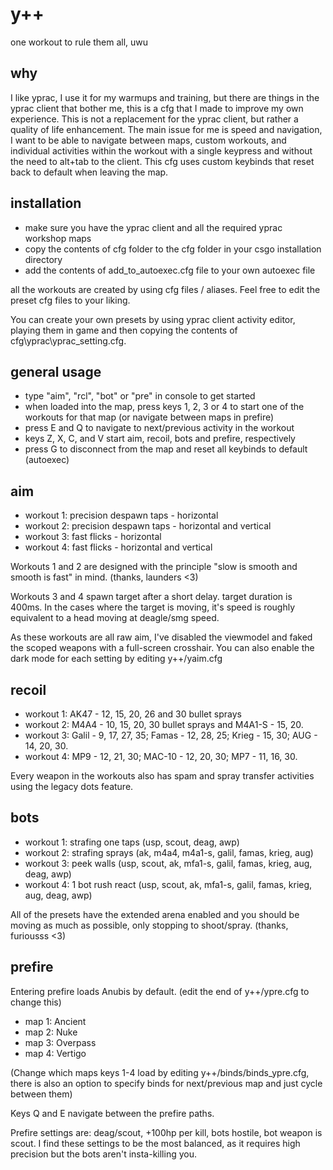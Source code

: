 # y++
one workout to rule them all, uwu

## why
I like yprac, I use it for my warmups and training, but there are things in the yprac client that bother me, this is a cfg that I made to improve my own experience. This is not a replacement for the yprac client, but rather a quality of life enhancement.
The main issue for me is speed and navigation, I want to be able to navigate between maps, custom workouts, and individual activities within the workout with a single keypress and without the need to alt+tab to the client. This cfg uses custom keybinds that reset back to default when leaving the map.

## installation
- make sure you have the yprac client and all the required yprac workshop maps
- copy the contents of cfg folder to the cfg folder in your csgo installation directory
- add the contents of add_to_autoexec.cfg file to your own autoexec file

all the workouts are created by using cfg files / aliases. Feel free to edit the preset cfg files to your liking.

You can create your own presets by using yprac client activity editor, playing them in game and then copying the contents of cfg\yprac\yprac_setting.cfg.

## general usage
- type "aim", "rcl", "bot" or "pre" in console to get started
- when loaded into the map, press keys 1, 2, 3 or 4 to start one of the workouts for that map (or navigate between maps in prefire)
- press E and Q to navigate to next/previous activity in the workout
- keys Z, X, C, and V start aim, recoil, bots and prefire, respectively
- press G to disconnect from the map and reset all keybinds to default (autoexec)

## aim
- workout 1: precision despawn taps - horizontal
- workout 2: precision despawn taps - horizontal and vertical
- workout 3: fast flicks - horizontal
- workout 4: fast flicks - horizontal and vertical

Workouts 1 and 2 are designed with the principle "slow is smooth and smooth is fast" in mind. (thanks, launders <3)

Workouts 3 and 4 spawn target after a short delay. target duration is 400ms. In the cases where the target is moving, it's speed is roughly equivalent to a head moving at deagle/smg speed.

As these workouts are all raw aim, I've disabled the viewmodel and faked the scoped weapons with a full-screen crosshair.
You can also enable the dark mode for each setting by editing y++/yaim.cfg

## recoil 
- workout 1: AK47 - 12, 15, 20, 26 and 30 bullet sprays
- workout 2: M4A4 - 10, 15, 20, 30 bullet sprays and M4A1-S - 15, 20.
- workout 3: Galil - 9, 17, 27, 35; Famas - 12, 28, 25; Krieg - 15, 30; AUG - 14, 20, 30.
- workout 4: MP9 - 12, 21, 30; MAC-10 - 12, 20, 30; MP7 - 11, 16, 30.

Every weapon in the workouts also has spam and spray transfer activities using the legacy dots feature.

## bots
- workout 1: strafing one taps (usp, scout, deag, awp)
- workout 2: strafing sprays (ak, m4a4, m4a1-s, galil, famas, krieg, aug)
- workout 3: peek walls (usp, scout, ak, mfa1-s, galil, famas, krieg, aug, deag, awp)
- workout 4: 1 bot rush react (usp, scout, ak, mfa1-s, galil, famas, krieg, aug, deag, awp)

All of the presets have the extended arena enabled and you should be moving as much as possible, only stopping to shoot/spray. (thanks, furiousss <3)

## prefire

Entering prefire loads Anubis by default. (edit the end of y++/ypre.cfg to change this)

- map 1: Ancient
- map 2: Nuke
- map 3: Overpass
- map 4: Vertigo

(Change which maps keys 1-4 load by editing y++/binds/binds_ypre.cfg, there is also an option to specify binds for next/previous map and just cycle between them)

Keys Q and E navigate between the prefire paths.

Prefire settings are: deag/scout, +100hp per kill, bots hostile, bot weapon is scout. I find these settings to be the most balanced, as it requires high precision but the bots aren't insta-killing you.
